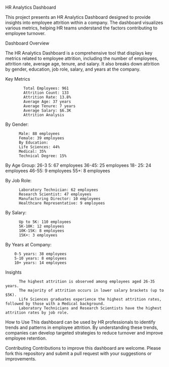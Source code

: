 HR Analytics Dashboard

This project presents an HR Analytics Dashboard designed to provide insights into employee attrition within a company. The dashboard visualizes various metrics, helping HR teams understand the factors contributing to employee turnover.

Dashboard Overview

The HR Analytics Dashboard is a comprehensive tool that displays key metrics related to employee attrition, including the number of employees, attrition rate, average age, tenure, and salary. It also breaks down attrition by gender, education, job role, salary, and years at the company.

Key Metrics

            Total Employees: 961
            Attrition Count: 133
            Attrition Rate: 13.8%
            Average Age: 37 years
            Average Tenure: 7 years
            Average Salary: $6.3K
            Attrition Analysis


By Gender:
          
          Male: 88 employees
          Female: 39 employees
          By Education:
          Life Sciences: 44%
          Medical: 35%
          Technical Degree: 15%

By Age Group:
              26-3 5: 67 employees
              36-45: 25 employees
              18- 25: 24 employees
              46-55: 9 employees
              55+: 8 employees

By Job Role:

          Laboratory Technician: 62 employees
          Research Scientist: 47 employees
          Manufacturing Director: 10 employees
          Healthcare Representative: 9 employees

By Salary:
        
          Up to 5K: 110 employees
          5K-10K: 12 employees
          10K-15K: 8 employees
          15K+: 3 employees
    
By Years at Company:

        0-5 years: 38 employees
        5-10 years: 8 employees
        10+ years: 14 employees

Insights

          The highest attrition is observed among employees aged 26-35 years.
          The majority of attrition occurs in lower salary brackets (up to $5K).
          Life Sciences graduates experience the highest attrition rates, followed by those with a Medical background.
          Laboratory Technicians and Research Scientists have the highest attrition rates by job role.

How to Use
This dashboard can be used by HR professionals to identify trends and patterns in employee attrition. By understanding these trends, companies can develop targeted strategies to reduce turnover and improve employee retention.

Contributing
Contributions to improve this dashboard are welcome. Please fork this repository and submit a pull request with your suggestions or improvements.
